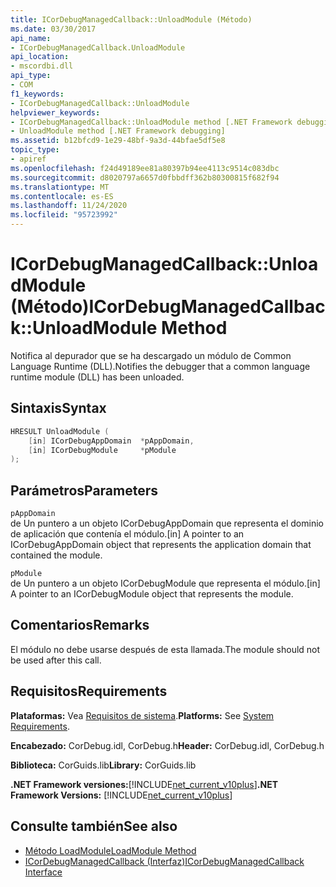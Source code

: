 ```yaml
---
title: ICorDebugManagedCallback::UnloadModule (Método)
ms.date: 03/30/2017
api_name:
- ICorDebugManagedCallback.UnloadModule
api_location:
- mscordbi.dll
api_type:
- COM
f1_keywords:
- ICorDebugManagedCallback::UnloadModule
helpviewer_keywords:
- ICorDebugManagedCallback::UnloadModule method [.NET Framework debugging]
- UnloadModule method [.NET Framework debugging]
ms.assetid: b12bfcd9-1e29-48bf-9a3d-44bfae5df5e8
topic_type:
- apiref
ms.openlocfilehash: f24d49189ee81a80397b94ee4113c9514c083dbc
ms.sourcegitcommit: d8020797a6657d0fbbdff362b80300815f682f94
ms.translationtype: MT
ms.contentlocale: es-ES
ms.lasthandoff: 11/24/2020
ms.locfileid: "95723992"
---
```

# <a name="icordebugmanagedcallbackunloadmodule-method"></a><span data-ttu-id="dff26-102">ICorDebugManagedCallback::UnloadModule (Método)</span><span class="sxs-lookup"><span data-stu-id="dff26-102">ICorDebugManagedCallback::UnloadModule Method</span></span>

<span data-ttu-id="dff26-103">Notifica al depurador que se ha descargado un módulo de Common Language Runtime (DLL).</span><span class="sxs-lookup"><span data-stu-id="dff26-103">Notifies the debugger that a common language runtime module (DLL) has been unloaded.</span></span>  
  
## <a name="syntax"></a><span data-ttu-id="dff26-104">Sintaxis</span><span class="sxs-lookup"><span data-stu-id="dff26-104">Syntax</span></span>  
  
```cpp  
HRESULT UnloadModule (  
    [in] ICorDebugAppDomain  *pAppDomain,  
    [in] ICorDebugModule     *pModule  
);  
```  
  
## <a name="parameters"></a><span data-ttu-id="dff26-105">Parámetros</span><span class="sxs-lookup"><span data-stu-id="dff26-105">Parameters</span></span>  

 `pAppDomain`  
 <span data-ttu-id="dff26-106">de Un puntero a un objeto ICorDebugAppDomain que representa el dominio de aplicación que contenía el módulo.</span><span class="sxs-lookup"><span data-stu-id="dff26-106">[in] A pointer to an ICorDebugAppDomain object that represents the application domain that contained the module.</span></span>  
  
 `pModule`  
 <span data-ttu-id="dff26-107">de Un puntero a un objeto ICorDebugModule que representa el módulo.</span><span class="sxs-lookup"><span data-stu-id="dff26-107">[in] A pointer to an ICorDebugModule object that represents the module.</span></span>  
  
## <a name="remarks"></a><span data-ttu-id="dff26-108">Comentarios</span><span class="sxs-lookup"><span data-stu-id="dff26-108">Remarks</span></span>  

 <span data-ttu-id="dff26-109">El módulo no debe usarse después de esta llamada.</span><span class="sxs-lookup"><span data-stu-id="dff26-109">The module should not be used after this call.</span></span>  
  
## <a name="requirements"></a><span data-ttu-id="dff26-110">Requisitos</span><span class="sxs-lookup"><span data-stu-id="dff26-110">Requirements</span></span>  

 <span data-ttu-id="dff26-111">**Plataformas:** Vea [Requisitos de sistema](../../get-started/system-requirements.md).</span><span class="sxs-lookup"><span data-stu-id="dff26-111">**Platforms:** See [System Requirements](../../get-started/system-requirements.md).</span></span>  
  
 <span data-ttu-id="dff26-112">**Encabezado:** CorDebug.idl, CorDebug.h</span><span class="sxs-lookup"><span data-stu-id="dff26-112">**Header:** CorDebug.idl, CorDebug.h</span></span>  
  
 <span data-ttu-id="dff26-113">**Biblioteca:** CorGuids.lib</span><span class="sxs-lookup"><span data-stu-id="dff26-113">**Library:** CorGuids.lib</span></span>  
  
 <span data-ttu-id="dff26-114">**.NET Framework versiones:**[!INCLUDE[net_current_v10plus](../../../../includes/net-current-v10plus-md.md)]</span><span class="sxs-lookup"><span data-stu-id="dff26-114">**.NET Framework Versions:** [!INCLUDE[net_current_v10plus](../../../../includes/net-current-v10plus-md.md)]</span></span>  
  
## <a name="see-also"></a><span data-ttu-id="dff26-115">Consulte también</span><span class="sxs-lookup"><span data-stu-id="dff26-115">See also</span></span>

- [<span data-ttu-id="dff26-116">Método LoadModule</span><span class="sxs-lookup"><span data-stu-id="dff26-116">LoadModule Method</span></span>](icordebugmanagedcallback-loadmodule-method.md)
- [<span data-ttu-id="dff26-117">ICorDebugManagedCallback (Interfaz)</span><span class="sxs-lookup"><span data-stu-id="dff26-117">ICorDebugManagedCallback Interface</span></span>](icordebugmanagedcallback-interface.md)
